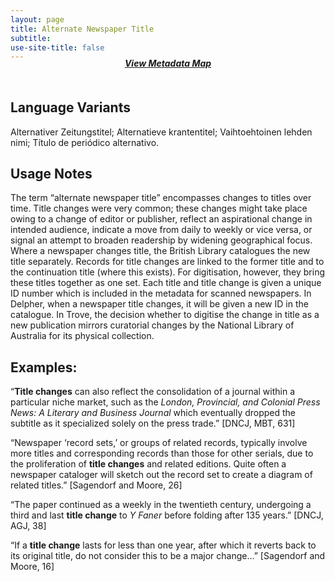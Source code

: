 ```yaml
---
layout: page
title: Alternate Newspaper Title
subtitle:  
use-site-title: false
---
```


<h4 style="text-align:center;font-style:italic;margin-top:-20px;margin-bottom:50px;"><a href="../../maps/alternate-newspaper-title">View Metadata Map</a></h4>

## Language Variants

Alternativer Zeitungstitel; Alternatieve krantentitel; Vaihtoehtoinen
lehden nimi; Título de periódico alternativo.

## Usage Notes

The term “alternate newspaper title” encompasses changes to titles over
time. Title changes were very common; these changes might take place
owing to a change of editor or publisher, reflect an aspirational change
in intended audience, indicate a move from daily to weekly or vice
versa, or signal an attempt to broaden readership by widening
geographical focus. Where a newspaper changes title, the British Library
catalogues the new title separately. Records for title changes are
linked to the former title and to the continuation title (where this
exists). For digitisation, however, they bring these titles together as
one set. Each title and title change is given a unique ID number which
is included in the metadata for scanned newspapers. In Delpher, when a
newspaper title changes, it will be given a new ID in the catalogue. In
Trove, the decision whether to digitise the change in title as a new
publication mirrors curatorial changes by the National Library of
Australia for its physical collection.

## Examples:

“**Title changes** can also reflect the consolidation of a journal
    within a particular niche market, such as the *London, Provincial,
    and Colonial Press News: A Literary and Business Journal* which
    eventually dropped the subtitle as it specialized solely on the
    press trade.” \[DNCJ, MBT, 631\]

“Newspaper ‘record sets,’ or groups of related records, typically
    involve more titles and corresponding records than those for other
    serials, due to the proliferation of **title changes** and related
    editions. Quite often a newspaper cataloger will sketch out the
    record set to create a diagram of related titles.” \[Sagendorf and
    Moore, 26\]

“The paper continued as a weekly in the twentieth century,
    undergoing a third and last **title change** to *Y Faner* before
    folding after 135 years.” \[DNCJ, AGJ, 38\]

“If a **title change** lasts for less than one year, after which it
    reverts back to its original title, do not consider this to be a
    major change…” \[Sagendorf and Moore, 16\]
